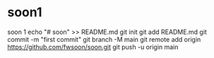 # soon1
soon 1
echo "# soon" >> README.md
git init
git add README.md
git commit -m "first commit"
git branch -M main
git remote add origin https://github.com/fwsoon/soon.git
git push -u origin main
